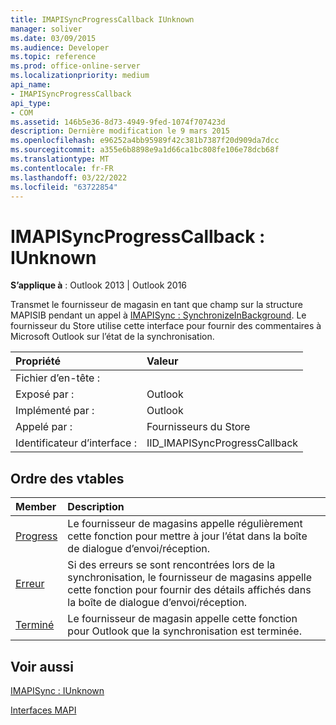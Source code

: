 ```yaml
---
title: IMAPISyncProgressCallback IUnknown
manager: soliver
ms.date: 03/09/2015
ms.audience: Developer
ms.topic: reference
ms.prod: office-online-server
ms.localizationpriority: medium
api_name:
- IMAPISyncProgressCallback
api_type:
- COM
ms.assetid: 146b5e36-8d73-4949-9fed-1074f707423d
description: Dernière modification le 9 mars 2015
ms.openlocfilehash: e96252a4bb95989f42c381b7387f20d909da7dcc
ms.sourcegitcommit: a355e6b8898e9a1d66ca1bc808fe106e78dcb68f
ms.translationtype: MT
ms.contentlocale: fr-FR
ms.lasthandoff: 03/22/2022
ms.locfileid: "63722854"
---
```

# <a name="imapisyncprogresscallback--iunknown"></a>IMAPISyncProgressCallback : IUnknown

  
  
**S’applique à** : Outlook 2013 | Outlook 2016 
  
Transmet le fournisseur de magasin en tant que champ sur la structure MAPISIB pendant un appel à [IMAPISync : SynchronizeInBackground](imapisyncsynchronizeinbackground.md). Le fournisseur du Store utilise cette interface pour fournir des commentaires à Microsoft Outlook sur l’état de la synchronisation.
  
|Propriété |Valeur |
|:-----|:-----|
|Fichier d’en-tête :  <br/> ||
|Exposé par :  <br/> |Outlook  <br/> |
|Implémenté par :  <br/> |Outlook  <br/> |
|Appelé par :  <br/> |Fournisseurs du Store  <br/> |
|Identificateur d’interface :  <br/> |IID_IMAPISyncProgressCallback  <br/> |
   
## <a name="vtable-order"></a>Ordre des vtables

|Member |Description |
|:-----|:-----|
|[Progress](imapisyncprogresscallback-progress.md) <br/> |Le fournisseur de magasins appelle régulièrement cette fonction pour mettre à jour l’état dans la boîte de dialogue d’envoi/réception. |
|[Erreur](imapisyncprogresscallback-error.md) <br/> |Si des erreurs se sont rencontrées lors de la synchronisation, le fournisseur de magasins appelle cette fonction pour fournir des détails affichés dans la boîte de dialogue d’envoi/réception. |
|[Terminé](imapisyncprogresscallback-done.md) <br/> |Le fournisseur de magasin appelle cette fonction pour Outlook que la synchronisation est terminée. |
   
## <a name="see-also"></a>Voir aussi



[IMAPISync : IUnknown](imapisynciunknown.md)


[Interfaces MAPI](mapi-interfaces.md)

